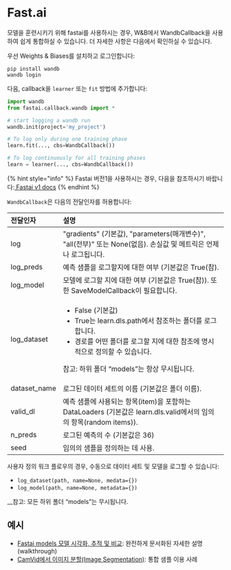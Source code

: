 # Fast.ai

모델을 훈련시키기 위해 fastai를 사용하시는 경우, W&B에서 WandbCallback을 사용하여 쉽게 통합하실 수 있습니다. 더 자세한 사항은 다음에서 확인하실 수 있습니다. **​**​  


 우선 Weights & Biases를 설치하고 로그인합니다:

```text
pip install wandb
wandb login
```

  다음, callback을 `learner` 또는 `fit` 방법에 추가합니다:

```python
import wandb
from fastai.callback.wandb import *

# start logging a wandb run
wandb.init(project='my_project')

# To log only during one training phase
learn.fit(..., cbs=WandbCallback())

# To log continuously for all training phases
learn = learner(..., cbs=WandbCallback())
```

{% hint style="info" %}
Fastai 버전1을 사용하시는 경우, 다음을 참조하시기 바랍니다:[ Fastai v1 docs](https://docs.wandb.ai/v/ko/integrations/fastai/v1)
{% endhint %}

 `WandbCallback`은 다음의 전달인자를 허용합니다:

<table>
  <thead>
    <tr>
      <th style="text-align:left">&#xC804;&#xB2EC;&#xC778;&#xC790;</th>
      <th style="text-align:left">&#xC124;&#xBA85;</th>
    </tr>
  </thead>
  <tbody>
    <tr>
      <td style="text-align:left">log</td>
      <td style="text-align:left">&quot;gradients&quot; (&#xAE30;&#xBCF8;&#xAC12;), &quot;parameters(&#xB9E4;&#xAC1C;&#xBCC0;&#xC218;)&quot;,
        &quot;all(&#xC804;&#xBD80;)&quot; &#xB610;&#xB294; None(&#xC5C6;&#xC74C;).
        &#xC190;&#xC2E4;&#xAC12; &#xBC0F; &#xBA54;&#xD2B8;&#xB9AD;&#xC740; &#xC5B8;&#xC81C;&#xB098;
        &#xB85C;&#xADF8;&#xB429;&#xB2C8;&#xB2E4;.</td>
    </tr>
    <tr>
      <td style="text-align:left">log_preds</td>
      <td style="text-align:left">&#xC608;&#xCE21; &#xC0D8;&#xD50C;&#xC744; &#xB85C;&#xADF8;&#xD560;&#xC9C0;&#xC5D0;
        &#xB300;&#xD55C; &#xC5EC;&#xBD80; (&#xAE30;&#xBCF8;&#xAC12;&#xC740; True(&#xCC38;).</td>
    </tr>
    <tr>
      <td style="text-align:left">log_model</td>
      <td style="text-align:left">&#xBAA8;&#xB378;&#xC5D0; &#xB85C;&#xADF8;&#xD560; &#xC9C0;&#xC5D0; &#xB300;&#xD55C;
        &#xC5EC;&#xBD80; (&#xAE30;&#xBCF8;&#xAC12;&#xC740; True(&#xCC38;)). &#xB610;&#xD55C;
        SaveModelCallback&#xC774; &#xD544;&#xC694;&#xD569;&#xB2C8;&#xB2E4;.</td>
    </tr>
    <tr>
      <td style="text-align:left">log_dataset</td>
      <td style="text-align:left">
        <ul>
          <li>False (&#xAE30;&#xBCF8;&#xAC12;)</li>
          <li>True&#xB294; learn.dls.path&#xC5D0;&#xC11C; &#xCC38;&#xC870;&#xD558;&#xB294;
            &#xD3F4;&#xB354;&#xB97C; &#xB85C;&#xADF8;&#xD569;&#xB2C8;&#xB2E4;.</li>
          <li>&#xACBD;&#xB85C;&#xB97C; &#xC5B4;&#xB5A4; &#xD3F4;&#xB354;&#xB97C; &#xB85C;&#xADF8;&#xD560;
            &#xC9C0;&#xC5D0; &#xB300;&#xD55C; &#xCC38;&#xC870;&#xC5D0; &#xBA85;&#xC2DC;&#xC801;&#xC73C;&#xB85C;
            &#xC815;&#xC758;&#xD560; &#xC218; &#xC788;&#xC2B5;&#xB2C8;&#xB2E4;.</li>
        </ul>
        <p>&#xCC38;&#xACE0;: &#xD558;&#xC704; &#xD3F4;&#xB354; &#x201C;models&#x201D;&#xB294;
          &#xD56D;&#xC0C1; &#xBB34;&#xC2DC;&#xB429;&#xB2C8;&#xB2E4;.</p>
      </td>
    </tr>
    <tr>
      <td style="text-align:left">dataset_name</td>
      <td style="text-align:left">&#xB85C;&#xADF8;&#xB41C; &#xB370;&#xC774;&#xD130; &#xC138;&#xD2B8;&#xC758;
        &#xC774;&#xB984; (&#xAE30;&#xBCF8;&#xAC12;&#xC740; &#xD3F4;&#xB354; &#xC774;&#xB984;).</td>
    </tr>
    <tr>
      <td style="text-align:left">valid_dl</td>
      <td style="text-align:left">&#xC608;&#xCE21; &#xC0D8;&#xD50C;&#xC5D0; &#xC0AC;&#xC6A9;&#xB418;&#xB294;
        &#xD56D;&#xBAA9;(item)&#xC744; &#xD3EC;&#xD568;&#xD558;&#xB294; DataLoaders
        (&#xAE30;&#xBCF8;&#xAC12;&#xC740; learn.dls.valid&#xC5D0;&#xC11C;&#xC758;
        &#xC784;&#xC758;&#xC758; &#xD56D;&#xBAA9;(random items)).</td>
    </tr>
    <tr>
      <td style="text-align:left">n_preds</td>
      <td style="text-align:left">&#xB85C;&#xADF8;&#xB41C; &#xC608;&#xCE21;&#xC758; &#xC218; (&#xAE30;&#xBCF8;&#xAC12;&#xC740;
        36)</td>
    </tr>
    <tr>
      <td style="text-align:left">seed</td>
      <td style="text-align:left">&#xC784;&#xC758;&#xC758; &#xC0D8;&#xD50C;&#xC744; &#xC815;&#xC758;&#xD558;&#xB294;
        &#xB370; &#xC0AC;&#xC6A9;.</td>
    </tr>
  </tbody>
</table>

 사용자 정의 워크 플로우의 경우, 수동으로 데이터 세트 및 모델을 로그할 수 있습니다:

* `log_dataset(path, name=None, medata={})`
* `log_model(path, name=None, metadata={})` 

 __참고: 모든 하위 폴더 “models”는 무시됩니다.

##  **예시**

* [Fastai models 모델 시각화, 추적 및 비교](https://app.wandb.ai/borisd13/demo_config/reports/Visualize-track-compare-Fastai-models--Vmlldzo4MzAyNA): 완전하게 문서화된 자세한 설명\(walkthrough\)
* [CamVid에서 이미지 분할\(Image Segmentation\)](http://bit.ly/fastai-wandb): 통합 샘플 이용 사례

